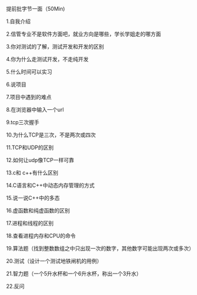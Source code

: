 提前批字节一面（50Min)

1.自我介绍

2.信管专业不是软件方面吧，就业方向是哪些，学长学姐走的哪方面

3.你对测试的了解，测试开发和开发的区别

4.你为什么走测试开发，不走纯开发

5.什么时间可以实习

6.说项目

7.项目中遇到的难点

8.在浏览器中输入一个url

9.tcp三次握手

10.为什么TCP是三次，不是两次或四次

11.TCP和UDP的区别

12.如何让udp像TCP一样可靠

13.c和 c++有什么区别

14.C语言和C++中动态内存管理的方式

15.说一说C++中的多态

16.虚函数和纯虚函数的区别

17.进程和线程的区别

18.查看进程内存和CPU的命令

19.算法题（找到整数数组之中只出现一次的数字，其他数字可能出现两次或多次）

20.测试（设计一个测试地铁闸机的用例）

21.智力题（一个5升水杯和一个6升水杯，称出一个3升水）

22.反问